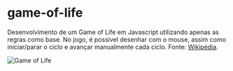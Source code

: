 # game-of-life
Desenvolvimento de um Game of Life em Javascript utilizando apenas as regras como base. No jogo, é possível desenhar com o mouse, assim como iniciar/parar o ciclo e avançar manualmente cada ciclo. Fonte: [Wikipédia](https://en.wikipedia.org/wiki/Conway%27s_Game_of_Life).

![Game of Life](https://i.imgur.com/CjUXLcL.png)
